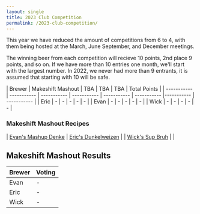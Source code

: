 ```yaml
---
layout: single
title: 2023 Club Competition
permalink: /2023-club-competition/
---
```


This year we have reduced the amount of competitions from 6 to 4, with them being hosted at the March, June September, and December meetings. 

The winning beer from each competition will recieve 10 points, 2nd place 9 points, and so on. If we have more than 10 entries one month, we'll start with the largest number. In 2022, we never had more than 9 entrants, it is assumed that starting with 10 will be safe. 

| Brewer | Makeshift Mashout | TBA | TBA | TBA | Total Points |
| ----------- | ----------- | ----------- | ----------- | ----------- | ----------- |----------- | ----------- |
| Eric | - | - | - | - | - |
| Evan | - | - | - | - | - |
| Wick |  - | - | - | - | - |


### Makeshift Mashout Recipes

| <a href="{% link _pages/2024-recipes/makeshift-mashout/bryan.md %}">Evan's Mashup Denke</a> | <a href="{% link _pages/2024-recipes/makeshift-mashout/eric.md %}">Eric's Dunkelweizen</a> | 
| <a href="{% link _pages/2024-recipes/makeshift-mashout/wick.md %}">Wick's Sup Bruh</a> |       |

## Makeshift Mashout Results

| Brewer | Voting |
| ----------- | ----------- | 
| Evan | - | 
| Eric | - | 
| Wick |  - | 
